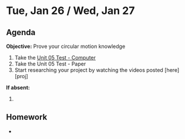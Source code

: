 Tue, Jan 26 / Wed, Jan 27
==================

Agenda
---------
**Objective:** Prove your circular motion knowledge

1. Take the [Unit 05 Test - Computer][test]
2. Take the Unit 05 Test - Paper
3. Start researching your project by watching the videos posted [here][proj]


**If absent:**

 1. 

Homework 
-------------
- 

[test]: https://avon.schoology.com/assignment/4586396402/
<!--stackedit_data:
eyJoaXN0b3J5IjpbMzAxODQ0MzM4LDQ1MzMzNTgxOCwtNjYwOT
UyNzkzLC0xMzcxMzE4MDI5LC0xNzE5NTM4MTksLTk5MDAwMjUx
NiwtMTMyNzYyNDE3MiwtNzk2NTA1ODQ1XX0=
-->